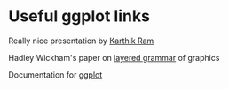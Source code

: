 # Useful ggplot links

Really nice presentation by [Karthik Ram](http://inundata.org/2013/04/10/a-quick-introduction-to-ggplot2/)

Hadley Wickham's paper on [layered grammar](http://vita.had.co.nz/papers/layered-grammar.pdf) of graphics

Documentation for [ggplot](http://docs.ggplot2.org/current/)
